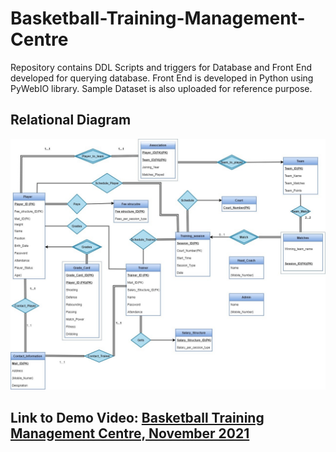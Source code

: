 # Basketball-Training-Management-Centre
Repository contains DDL Scripts and triggers for Database and Front End developed for querying database. Front End is developed in Python using PyWebIO library. Sample Dataset is also uploaded for reference purpose.

## Relational Diagram
![relational](Relational_Diagram.jpg)

## Link to Demo Video: [Basketball Training Management Centre, November 2021](https://drive.google.com/file/d/1BYfrmYNlBAhQSBRKarTjK4x7IfyxvWiP/view?usp=sharing)
